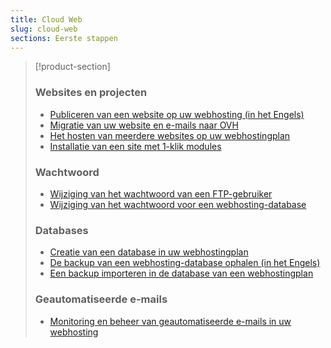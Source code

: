 ```yaml
---
title: Cloud Web
slug: cloud-web
sections: Eerste stappen
---
```


> [!product-section]
>
> ### Websites en projecten
>
> - [Publiceren van een website op uw webhosting (in het Engels)](https://docs.ovh.com/gb/en/hosting/web_hosting_how_to_get_my_website_online/)
> - [Migratie van uw website en e-mails naar OVH](https://docs.ovh.com/nl/hosting/migreer-website-naar-ovh/)
> - [Het hosten van meerdere websites op uw webhostingplan](https://docs.ovh.com/nl/hosting/multisite-configuratie-meerdere-websites/)
> - [Installatie van een site met 1-klik modules](https://docs.ovh.com/nl/hosting/1-klik-modules/)
>
> ### Wachtwoord
>
> - [Wijziging van het wachtwoord van een FTP-gebruiker](https://docs.ovh.com/nl/hosting/wijzigen-wachtwoord-ftp-gebruiker/)
> - [Wijziging van het wachtwoord voor een webhosting-database](https://docs.ovh.com/nl/hosting/wijzigen-wachtwoord-database/)
>
> ### Databases
>
> - [Creatie van een database in uw webhostingplan](https://docs.ovh.com/nl/hosting/database-creatie/)
> - [De backup van een webhosting-database ophalen (in het Engels)](https://docs.ovh.com/gb/en/hosting/web_hosting_database_export_guide/)
> - [Een backup importeren in de database van een webhostingplan](https://docs.ovh.com/nl/hosting/gedeelde-handleiding-importeren-mysql-databank/)
>
> ### Geautomatiseerde e-mails
>
> - [Monitoring en beheer van geautomatiseerde e-mails in uw webhosting](https://docs.ovh.com/nl/hosting/web_hosting_monitoren_van_automatische_e-mails/)
>